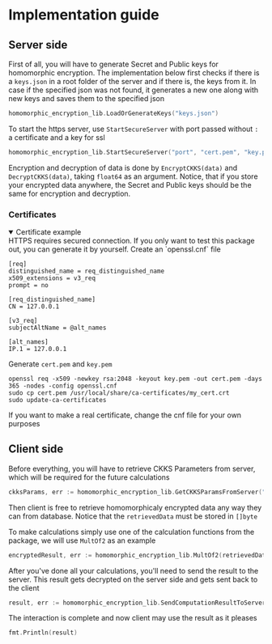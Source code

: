 # Implementation guide

## Server side
First of all, you will have to generate Secret and Public
keys for homomorphic encryption. The implementation below
first checks if there is a `keys.json` in a root folder of
the server and if there is, the keys from it. In case if
the specified json was not found, it generates a new one
along with new keys and saves them to the specified json
``` go
homomorphic_encryption_lib.LoadOrGenerateKeys("keys.json")
```

To start the https server, use `StartSecureServer` with port 
passed without `:` a certificate and a key for ssl
``` go
homomorphic_encryption_lib.StartSecureServer("port", "cert.pem", "key.pem")
```

Encryption and decryption of data is done by `EncryptCKKS(data)` 
and `DecryptCKKS(data)`, taking `float64` as an argument. Notice,
that if you store your encrypted data anywhere, the Secret and Public
keys should be the same for encryption and decryption.

### Certificates
<details open>
  <summary>Certificate example</summary>
HTTPS requires secured connection. If you only want to test
this package out, you can generate it by yourself. Create an
`openssl.cnf` file

``` 
[req]
distinguished_name = req_distinguished_name
x509_extensions = v3_req
prompt = no

[req_distinguished_name]
CN = 127.0.0.1

[v3_req]
subjectAltName = @alt_names

[alt_names]
IP.1 = 127.0.0.1
```

Generate `cert.pem` and `key.pem`
``` commandline
openssl req -x509 -newkey rsa:2048 -keyout key.pem -out cert.pem -days 365 -nodes -config openssl.cnf
sudo cp cert.pem /usr/local/share/ca-certificates/my_cert.crt
sudo update-ca-certificates
```
If you want to make a real certificate, change the cnf file for
your own purposes
</details>

## Client side
Before everything, you will have to retrieve CKKS Parameters
from server, which will be required for the future calculations
``` go
ckksParams, err := homomorphic_encryption_lib.GetCKKSParamsFromServer("https://ip_address:port/get_ckks_params")
```

Then client is free to retrieve homomorphicaly encrypted data
any way they can from database. Notice that the `retrievedData` must be stored 
in `[]byte`


To make calculations simply use one of the calculation functions 
from the package, we will use `MultOf2` as an example
``` go
encryptedResult, err := homomorphic_encryption_lib.MultOf2(retrievedData, retrievedData, ckksParams)
```

After you've done all your calculations, you'll need to send the 
result to the server. This result gets decrypted on the server side 
and gets sent back to the client
``` go
result, err := homomorphic_encryption_lib.SendComputationResultToServer("https://ip_address:port/decrypt_computations", encryptedResult)
```

The interaction is complete and now client may use the result
as it pleases
``` go
fmt.Println(result)
```
